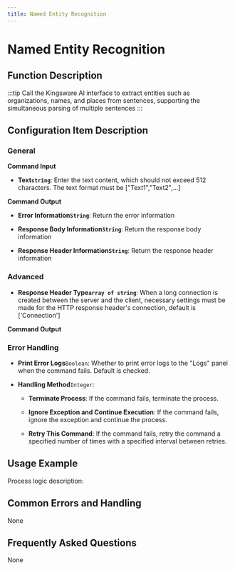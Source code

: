 ```yaml
---
title: Named Entity Recognition
---
```


# Named Entity Recognition

## Function Description

:::tip 
Call the Kingsware AI interface to extract entities such as organizations, names, and places from sentences, supporting the simultaneous parsing of multiple sentences
:::

## Configuration Item Description

### General

**Command Input**

- **Text`string`**: Enter the text content, which should not exceed 512 characters. The text format must be ["Text1","Text2",...]


**Command Output**

- **Error Information`String`**: Return the error information

- **Response Body Information`String`**: Return the response body information

- **Response Header Information`String`**: Return the response header information

### Advanced

- **Response Header Type`array of string`**: When a long connection is created between the server and the client, necessary settings must be made for the HTTP response header's connection, default is ['Connection']


**Command Output**

### Error Handling

- **Print Error Logs**`Boolean`: Whether to print error logs to the "Logs" panel when the command fails. Default is checked. 

- **Handling Method**`Integer`:

    - **Terminate Process**: If the command fails, terminate the process.

    - **Ignore Exception and Continue Execution**: If the command fails, ignore the exception and continue the process.

    - **Retry This Command**: If the command fails, retry the command a specified number of times with a specified interval between retries.

## Usage Example

Process logic description:

## Common Errors and Handling

None

## Frequently Asked Questions

None

